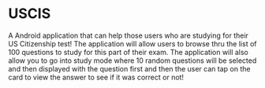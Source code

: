 ﻿# USCIS

A Android application that can help those users who are studying for their US Citizenship test! The application will allow users to 
browse thru the list of 100 questions to study for this part of their exam. The application will also allow you to go into study mode
where 10 random questions will be selected and then displayed with the question first and then the user can tap on the card to view the answer
to see if it was correct or not!